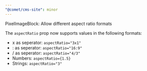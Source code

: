 ```yaml
---
"@comet/cms-site": minor
---
```


PixelImageBlock: Allow different aspect ratio formats

The `aspectRatio` prop now supports values in the following formats:

-   x as seperator: `aspectRatio="3x1"`
-   : as seperator: `aspectRatio="16:9"`
-   / as seperator: `aspectRatio="4/3"`
-   Numbers: `aspectRatio={1.5}`
-   Strings: `aspectRatio="3"`
